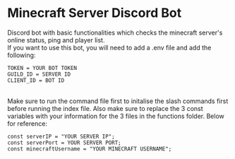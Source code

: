 # Minecraft Server Discord Bot
Discord bot with basic functionalities which checks the minecraft server's online status, ping and player list.
<br>
If you want to use this bot, you will need to add a .env file and add the following:
<br>
```
TOKEN = YOUR BOT TOKEN
GUILD_ID = SERVER ID
CLIENT_ID = BOT ID
```
<br>
Make sure to run the command file first to initalise the slash commands first before running the index file. Also make sure to replace the 3 const variables with your information for the 3 files in the functions folder. Below for reference:

```
const serverIP = "YOUR SERVER IP";
const serverPort = YOUR SERVER PORT;
const minecraftUsername = "YOUR MINECRAFT USERNAME";
```
